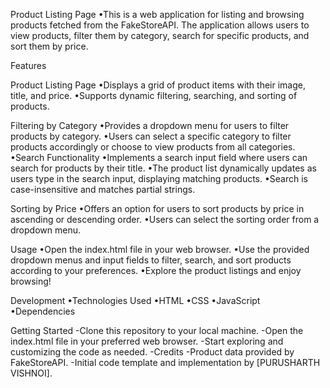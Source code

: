 Product Listing Page
•This is a web application for listing and browsing products fetched from the FakeStoreAPI. The application allows users to view products, filter them by category, search for specific products, and sort them by price.

Features

Product Listing Page
•Displays a grid of product items with their image, title, and price.
•Supports dynamic filtering, searching, and sorting of products.

Filtering by Category
•Provides a dropdown menu for users to filter products by category.
•Users can select a specific category to filter products accordingly or choose to view products from all categories.
•Search Functionality
•Implements a search input field where users can search for products by their title.
•The product list dynamically updates as users type in the search input, displaying matching products.
•Search is case-insensitive and matches partial strings.

Sorting by Price
•Offers an option for users to sort products by price in ascending or descending order.
•Users can select the sorting order from a dropdown menu.

Usage
•Open the index.html file in your web browser.
•Use the provided dropdown menus and input fields to filter, search, and sort products according to your preferences.
•Explore the product listings and enjoy browsing!

Development
•Technologies Used
•HTML
•CSS
•JavaScript
•Dependencies

Getting Started
-Clone this repository to your local machine.
-Open the index.html file in your preferred web browser.
-Start exploring and customizing the code as needed.
-Credits
-Product data provided by FakeStoreAPI.
-Initial code template and implementation by [PURUSHARTH VISHNOI].
